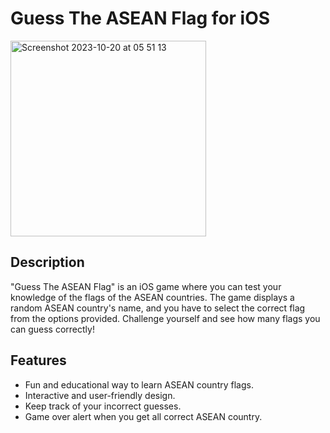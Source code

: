 # Guess The ASEAN Flag for iOS

<img width="313" alt="Screenshot 2023-10-20 at 05 51 13" src="https://github.com/Keipatr/Guess-The-Flag/assets/95419527/9636e51e-ed0c-40a2-9a5c-f18609392391">

## Description

"Guess The ASEAN Flag" is an iOS game where you can test your knowledge of the flags of the ASEAN countries. The game displays a random ASEAN country's name, and you have to select the correct flag from the options provided. Challenge yourself and see how many flags you can guess correctly!

## Features

- Fun and educational way to learn ASEAN country flags.
- Interactive and user-friendly design.
- Keep track of your incorrect guesses.
- Game over alert when you get all correct ASEAN country.

